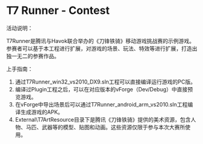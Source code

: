 T7 Runner - Contest
================


活动说明：

T7Runner是腾讯与Havok联合举办的《刀锋铁骑》移动游戏挑战赛的示例游戏。参赛者可以基于本工程进行扩展，对游戏的场景、玩法、特效等进行扩展，打造出独一无二的参赛作品。


上手指南：

1. 通过T7Runner_win32_vs2010_DX9.sln工程可以直接编译运行游戏的PC版。
2. 编译过Plugin工程之后，可以在对应版本的vForge（Dev/Debug）中直接预览游戏。
3. 在vForge中导出场景后可以通过T7Runner_android_arm_vs2010.sln工程编译生成游戏的APK。
4. External\T7ArtResource目录下是腾讯《刀锋铁骑》提供的美术资源，包含人物、马匹、武器等的模型、贴图和动画。这些资源仅限于参与本次大赛所使用。
